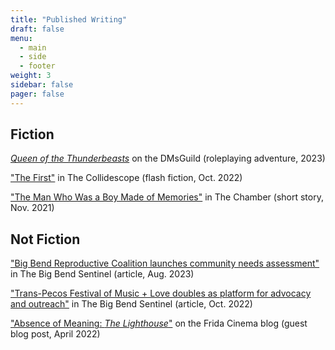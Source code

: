 ```yaml
---
title: "Published Writing"
draft: false
menu:
  - main
  - side
  - footer
weight: 3
sidebar: false
pager: false
---
```


## Fiction

[*Queen of the Thunderbeasts*](https://www.dmsguild.com/product/426630/Queen-of-the-Thunderbeasts?affiliate_id=1701028) on the DMsGuild (roleplaying adventure, 2023)

["The First"](https://thecollidescope.com/2022/10/16/the-first/) in The Collidescope (flash fiction, Oct. 2022)

["The Man Who Was a Boy Made of Memories"](https://thechambermagazine.com/2021/11/12/the-man-who-was-a-boy-made-of-memories-science-fiction-horror-by-samuel-feldstein/) in The Chamber (short story, Nov. 2021)

## Not Fiction

["Big Bend Reproductive Coalition launches community needs assessment"](https://bigbendsentinel.com/2023/08/09/big-bend-reproductive-coalition-launches-community-needs-assessment-with-inaugural-town-hal/?mc_cid=b24b0bb606) in The Big Bend Sentinel (article, Aug. 2023)

["Trans-Pecos Festival of Music + Love doubles as platform for advocacy and outreach"](https://bigbendsentinel.com/2022/10/05/trans-pecos-festival-of-music-love-doubles-as-platform-for-advocacy-and-outreach/) in The Big Bend Sentinel (article, Oct. 2022)

["Absence of Meaning: *The Lighthouse*"](https://thefridacinema.org/film-criticism/absence-of-meaning-the-lighthouse/) on the Frida Cinema blog (guest blog post, April 2022)
